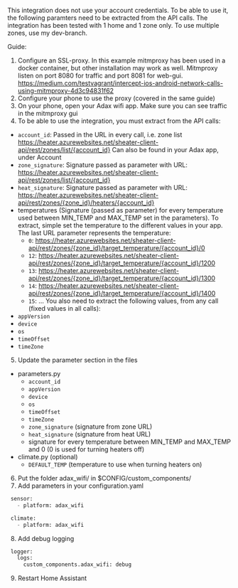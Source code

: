 This integration does not use your account credentials. To be able to use it, the following paramters need to be extracted from the API calls.
The integration has been tested with 1 home and 1 zone only. To use multiple zones, use my dev-branch.

Guide:
1. Configure an SSL-proxy. In this example mitmproxy has been used in a docker container, but other installation may work as well. Mitmproxy listen on port 8080 for traffic and port 8081 for web-gui. https://medium.com/testvagrant/intercept-ios-android-network-calls-using-mitmproxy-4d3c94831f62
2. Configure your phone to use the proxy (covered in the same guide)
3. On your phone, open your Adax wifi app. Make sure you can see traffic in the mitmproxy gui
4. To be able to use the integration, you must extract from the API calls:
- ```account_id```: Passed in the URL in every call, i.e. zone list https://heater.azurewebsites.net/sheater-client-api/rest/zones/list/{account_id} Can also be found in your Adax app, under Account
- ```zone_signature```: Signature passed as parameter with URL: https://heater.azurewebsites.net/sheater-client-api/rest/zones/list/{account_id}
- ```heat_signature```: Signature passed as parameter with URL: https://heater.azurewebsites.net/sheater-client-api/rest/zones/{zone_id}/heaters/{account_id}
- temperatures (Signature (passed as parameter) for every temperature used between MIN_TEMP and MAX_TEMP set in the parameters). To extract, simple set the temperature to the different values in your app. The last URL parameter represents the temperature:
  - ```0```: https://heater.azurewebsites.net/sheater-client-api/rest/zones/{zone_id}/target_temperature/{account_id}/0
  - ```12```: https://heater.azurewebsites.net/sheater-client-api/rest/zones/{zone_id}/target_temperature/{account_id}/1200
  - ```13```: https://heater.azurewebsites.net/sheater-client-api/rest/zones/{zone_id}/target_temperature/{account_id}/1300
  - ```14```: https://heater.azurewebsites.net/sheater-client-api/rest/zones/{zone_id}/target_temperature/{account_id}/1400
  - ```15```: ...
You also need to extract the following values, from any call (fixed values in all calls):
- ```appVersion```
- ```device```
- ```os```
- ```timeOffset```
- ```timeZone```
5. Update the parameter section in the files 
- parameters.py
	- ```account_id```
	- ```appVersion```
	- ```device```
	- ```os```
	- ```timeOffset```
	- ```timeZone```
	- ```zone_signature``` (signature from zone URL)
	- ```heat_signature``` (signature from heat URL)
	- signature for every temperature between MIN_TEMP and MAX_TEMP and 0 (0 is used for turning heaters off)
- climate.py (optional)
	- ```DEFAULT_TEMP``` (temperature to use when turning heaters on)
6. Put the folder adax_wifi/ in $CONFIG/custom_components/
7. Add parameters in your configuration.yaml
```python
 sensor:
   - platform: adax_wifi
```
```python
 climate:
   - platform: adax_wifi
```
8. Add debug logging
```python
 logger:
   logs:
     custom_components.adax_wifi: debug
```
9. Restart Home Assistant
